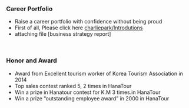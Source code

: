 ### Career Portfolio
  
* Raise a career portfolio with confidence without being proud
* First of all, Please click here [charliepark/Introdutions](https://charlliepark.github.io/charliepark/index.html)
* attaching file [business strategy report]

<br/>

### Honor and Award

* Award from Excellent tourism worker of Korea Tourism Association in 2014
* Top sales contest ranked 5, 2 times in HanaTour
* Win a prize in Hanatour contest for K.M 3 times.in HanaTour
* Win a prize “outstanding employee award” in 2000 in HanaTour

